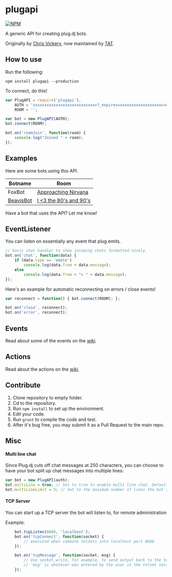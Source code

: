 plugapi
=======

[![NPM](https://nodei.co/npm/plugapi.png?downloads=true)](https://nodei.co/npm/plugapi/)

A generic API for creating plug.dj bots.

Originally by [Chris Vickery](https://github.com/chrisinajar), now maintained by [TAT](https://github.com/TATDK).

## How to use
Run the following:

```npm install plugapi --production```

To connect, do this!

```javascript
var PlugAPI = require('plugapi'),
    AUTH = 'xxxxxxxxxxxxxxxxxxxxxxxxxxx=?_expires=xxxxxxxxxxxxxxxxxx==&user_id=xxxxxxxxxxxxxxxxxxxxxxxxxxxxxxxxxxxxxxxxxxx=', // Put your auth token here, it's the cookie value for usr
    ROOM = '';

var bot = new PlugAPI(AUTH);
bot.connect(ROOM);

bot.on('roomJoin', function(room) {
    console.log("Joined " + room);
});
```

## Examples
Here are some bots using this API.

| Botname                                              | Room                                                            |
| ---------------------------------------------------- | --------------------------------------------------------------- |
| FoxBot                                               | [Approaching Nirvana](https://plug.dj/approachingnirvana)       |
| [BeavisBot](https://github.com/AvatarKava/BeavisBot) | [I <3 the 80's and 90's](https://plug.dj/i-the-80-s-and-90-s-1) |

Have a bot that uses the API? Let me know!

## EventListener
You can listen on essentially any event that plug emits.
```javascript
// basic chat handler to show incoming chats formatted nicely
bot.on('chat', function(data) {
    if (data.type == 'emote')
        console.log(data.from + data.message);
    else
        console.log(data.from + "> " + data.message);
});
```

Here's an example for automatic reconnecting on errors / close events!
```javascript
var reconnect = function() { bot.connect(ROOM); };

bot.on('close', reconnect);
bot.on('error', reconnect);
```

## Events

Read about some of the events on the [wiki](https://github.com/TATDK/plugapi/wiki/events).

## Actions

Read about the actions on the [wiki](https://github.com/TATDK/plugapi/wiki/actions).

## Contribute
1. Clone repository to empty folder.
2. Cd to the repository.
3. Run `npm install` to set up the environment.
4. Edit your code.
5. Run `grunt` to compile the code and test.
6. After it's bug free, you may submit it as a Pull Request to the main repo.

## Misc

#### Multi line chat
Since Plug.dj cuts off chat messages at 250 characters, you can choose to have your bot split up chat messages into multiple lines:

```javascript
var bot = new PlugAPI(auth);
bot.multiLine = true; // Set to true to enable multi line chat. Default is false
bot.multiLineLimit = 5; // Set to the maximum number of lines the bot should split messages up into. Any text beyond this number will just be omitted. Default is 5.
```

#### TCP Server
You can start up a TCP server the bot will listen to, for remote administration

Example:
```javascript
    bot.tcpListen(6666, 'localhost');
    bot.on('tcpConnect', function(socket) {
        // executed when someone telnets into localhost port 6666
    });

    bot.on('tcpMessage', function(socket, msg) {
        // Use socket.write, for example, to send output back to the telnet session
        // 'msg' is whatever was entered by the user in the telnet session
    });
```